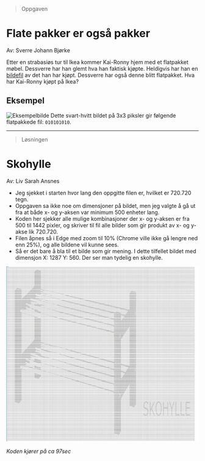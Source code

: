 > Oppgaven

# Flate pakker er også pakker

Av: Sverre Johann Bjørke

Etter en strabasiøs tur til Ikea kommer Kai-Ronny hjem med et flatpakket møbel. Dessverre har han glemt hva han faktisk kjøpte. Heldigvis har han en [bildefil](https://knowit-julekalender.s3.eu-central-1.amazonaws.com/2019-luke3/img.txt) av det han har kjøpt. Dessverre har også denne blitt flatpakket. Hva har Kai-Ronny kjøpt på Ikea?

## Eksempel
<img src="https://knowit-julekalender.s3.eu-central-1.amazonaws.com/2019-luke3/example.png" alt="Eksempelbilde" height="30" width="30&quot;"> Dette svart-hvitt bildet på 3x3 piksler gir følgende flatpakkede fil: `010101010`.

---

> Løsningen

# Skohylle

Av: Liv Sarah Ansnes

* Jeg sjekket i starten hvor lang den oppgitte filen er, hvilket er 720.720 tegn. 
* Oppgaven sa ikke noe om dimensjoner på bildet, men jeg valgte å gå ut fra at både x- og y-aksen var minimum 500 enheter lang.
* Koden her sjekker alle mulige kombinasjoner der x- og y-aksen er fra 500 til 1442 pixler, og skriver til fil alle bilder som gir produkt av x- og y-akse lik 720.720.
* Filen åpnes så i Edge med zoom til 10% (Chrome ville ikke gå lengre ned enn 25%), og alle bildene vil kunne sees. 
* Så er det bare å bla til et bilde som gir mening. I dette tilfellet bildet med dimensjon X: 1287 Y: 560. Der ser man tydelig en skohylle. 

![Skohylle](https://github.com/KaitouSarah/KnowitKodekalender2019/blob/luke3/Luke3/skohylle.JPG?raw=true)

*Koden kjører på ca 97sec*